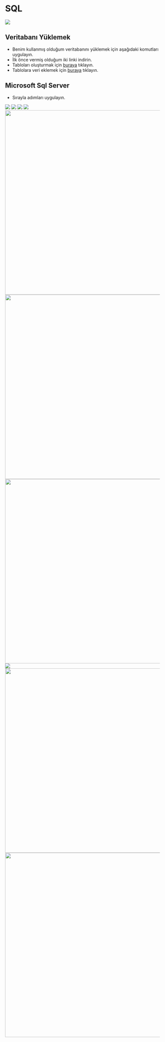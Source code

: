 # SQL
<img src ="https://github.com/rasitesdmr/SQL/blob/master/images/SQLSErver.png"> 

## Veritabanı Yüklemek 
* Benim kullanmış olduğum veritabanını yüklemek için aşağıdaki komutları uygulayın.
* İlk önce vermiş olduğum iki linki indirin.
* Tabloları oluşturmak için  [buraya](https://github.com/rasitesdmr/SQL/blob/master/Tablo/BikeStores%20%20create.sql) tıklayın.
* Tablolara veri eklemek için [buraya](https://github.com/rasitesdmr/SQL/blob/master/Tablo/BikeStores%20%20load%20data.sql) tıklayın.

## Microsoft Sql Server 
* Sırayla adımları uygulayın.
<img src = "https://github.com/rasitesdmr/SQL/blob/master/images/1.jpg">
<img src = "https://github.com/rasitesdmr/SQL/blob/master/images/2.jpg ">
<img src = "https://github.com/rasitesdmr/SQL/blob/master/images/3.jpg " >
<img src = "https://github.com/rasitesdmr/SQL/blob/master/images/4.jpg ">
<img src = "https://github.com/rasitesdmr/SQL/blob/master/images/5.jpg "  width = "600">
<img src = "https://github.com/rasitesdmr/SQL/blob/master/images/6.jpg "  width = "600">
<img src = "https://github.com/rasitesdmr/SQL/blob/master/images/7.jpg "  width = "600">
<img src = "https://github.com/rasitesdmr/SQL/blob/master/images/8.jpg ">
<img src = "https://github.com/rasitesdmr/SQL/blob/master/images/9.jpg "  width = "600">
<img src = "https://github.com/rasitesdmr/SQL/blob/master/images/10.jpg "  width = "600">


